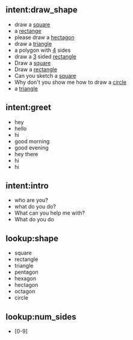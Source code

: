 ## intent:draw_shape
- draw a [square](shape)
- a [rectange](shape)
- please draw a [hectagon](shape)
- draw a [triangle](shape)
- a polygon with [4](num_sides) sides
- draw a [3](num_sides) sided [rectangle](shape)
- Draw a [square](shape)
- Draw a [rectangle](shape)
- Can you sketch a [square](shape)
- Why don't you show me how to draw a [circle](shape)
- a [triangle](shape)

## intent:greet
- hey
- hello
- hi
- good morning
- good evening
- hey there
- hi
- hi

## intent:intro
- who are you?
- what do you do?
- What can you help me with?
- What do you do

## lookup:shape
- square
- rectangle
- triangle
- pentagon
- hexagon
- hectagon
- octagon
- circle

## lookup:num_sides
- [0-9]
